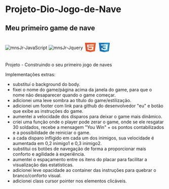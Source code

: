 # Projeto-Dio-Jogo-de-Nave

## Meu primeiro game de nave

</div>
  <div style="display: inline_block"><br>
  <img align="center" alt="mnsJr-JavaScript" height="30" width="40" src="https://cdn.jsdelivr.net/gh/devicons/devicon/icons/javascript/javascript-original.svg" />
  <img align="center" alt="mnsJr-Jquery" height="30" width="40" src="https://cdn.jsdelivr.net/gh/devicons/devicon/icons/jquery/jquery-plain-wordmark.svg" />
  <img align="center" alt="mnsJr-HTML" height="30" width="40" src="https://raw.githubusercontent.com/devicons/devicon/master/icons/html5/html5-original.svg">
  <img align="center" alt="mnsJr-CSS" height="30" width="40" src="https://raw.githubusercontent.com/devicons/devicon/master/icons/css3/css3-original.svg">
</div><br>

Projeto - Construindo o seu primeiro jogo de naves

Implementações extras:

- substituí o background do body.
- fixei o nome do game/página acima da janela do game, para que o nome não desaparecer quando o game começar.
- adicionei uma leve sombra ao título do game/estilização.
- adicionei um footer com link para github do desenvolvedor "eu" e botão que exibe as instruções do game.
- aumentei a velocidade dos disparos para deixar o game mais dinâmico.
- criei uma função onde o player pode zerar o game, onde se ele resgatar 30 soldados, recebe a mensagem "You Win" + os pontos contabilizados e a possibilidade de reiniciar o game.
- a cada disparo infligido em cada um dos inimigos, sua velocidade é aumentada em 0,2 inimigo1 e 0,3 inimigo2.
- substitui os botões de navegação de forma a proporcionar mais conforto e agilidade à experiência.
- aumentei o espaçamento entre os itens do placar para facilitar a visualização das estatísticas.
- adicionei leve opacidade ao container das instruções para quebrar o branco/conforto visual.
- adicionei class cursor pointer nos elementos clicáveis.
